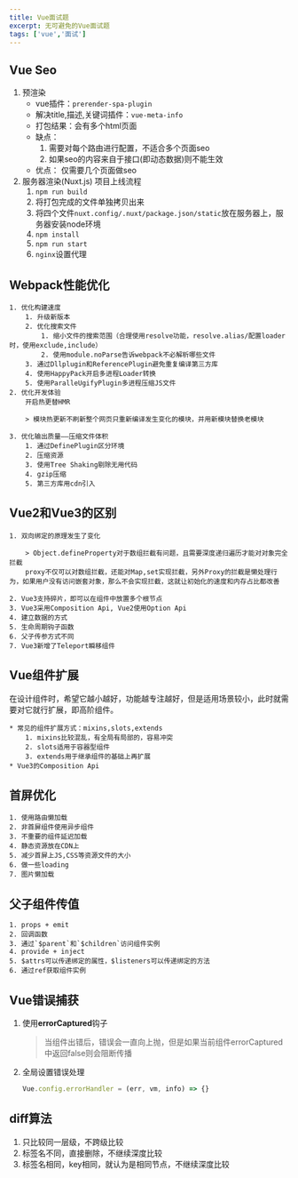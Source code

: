 ```yaml
---
title: Vue面试题
excerpt: 无可避免的Vue面试题
tags: ['vue','面试']
---
```


## Vue Seo
1. 预渲染
    * vue插件：`prerender-spa-plugin`
    * 解决title,描述,关键词插件：`vue-meta-info`
    * 打包结果：会有多个html页面
    * 缺点：
        1. 需要对每个路由进行配置，不适合多个页面seo
        2. 如果seo的内容来自于接口(即动态数据)则不能生效
    * 优点：
        仅需要几个页面做seo
2. 服务器渲染(Nuxt.js)
    项目上线流程
     1. `npm run build`
     2. 将打包完成的文件单独拷贝出来
     3. 将四个文件`nuxt.config/.nuxt/package.json/static`放在服务器上，服务器安装node环境
     4. `npm install`
     5. `npm run start`
     6. `nginx`设置代理

## Webpack性能优化
    1. 优化构建速度
        1. 升级新版本
        2. 优化搜索文件
            1. 缩小文件的搜索范围（合理使用resolve功能，resolve.alias/配置loader时，使用exclude,include）
            2. 使用module.noParse告诉webpack不必解析哪些文件
        3. 通过Dllplugin和ReferencePlugin避免重复编译第三方库
        4. 使用HappyPack开启多进程Loader转换
        5. 使用ParalleUgifyPlugin多进程压缩JS文件
    2. 优化开发体验
        开启热更替HMR

        > 模块热更新不刷新整个网页只重新编译发生变化的模块，并用新模块替换老模块

    3. 优化输出质量——压缩文件体积
        1. 通过DefinePlugin区分环境
        2. 压缩资源
        3. 使用Tree Shaking剔除无用代码
        4. gzip压缩
        5. 第三方库用cdn引入

## Vue2和Vue3的区别
    1. 双向绑定的原理发生了变化

        > Object.defineProperty对于数组拦截有问题，且需要深度递归遍历才能对对象完全拦截
        proxy不仅可以对数组拦截，还能对Map,set实现拦截，另外Proxy的拦截是懒处理行为，如果用户没有访问嵌套对象，那么不会实现拦截，这就让初始化的速度和内存占比都改善

    2. Vue3支持碎片，即可以在组件中放置多个根节点
    3. Vue3采用Composition Api, Vue2使用Option Api
    4. 建立数据的方式
    5. 生命周期钩子函数
    6. 父子传参方式不同
    7. Vue3新增了Teleport瞬移组件

## Vue组件扩展
在设计组件时，希望它越小越好，功能越专注越好，但是适用场景较小，此时就需要对它就行扩展，即高阶组件。

    * 常见的组件扩展方式：mixins,slots,extends
        1. mixins比较混乱，有全局有局部的，容易冲突
        2. slots适用于容器型组件
        3. extends用于继承组件的基础上再扩展
    * Vue3的Composition Api

## 首屏优化
    1. 使用路由懒加载
    2. 非首屏组件使用异步组件
    3. 不重要的组件延迟加载
    4. 静态资源放在CDN上
    5. 减少首屏上JS,CSS等资源文件的大小
    6. 做一些loading
    7. 图片懒加载

## 父子组件传值
    1. props + emit
    2. 回调函数
    3. 通过`$parent`和`$children`访问组件实例
    4. provide + inject
    5. $attrs可以传递绑定的属性，$listeners可以传递绑定的方法
    6. 通过ref获取组件实例

## Vue错误捕获

1. 使用**errorCaptured**钩子

    > 当组件出错后，错误会一直向上抛，但是如果当前组件errorCaptured中返回false则会阻断传播

2. 全局设置错误处理
    ```javascript
    Vue.config.errorHandler = (err, vm, info) => {}
    ```

## diff算法
1. 只比较同一层级，不跨级比较
2. 标签名不同，直接删除，不继续深度比较
3. 标签名相同，key相同，就认为是相同节点，不继续深度比较
